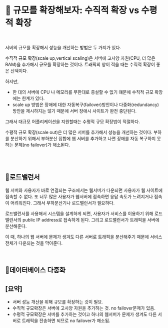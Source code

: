 # 📌 규모를 확장해보자: 수직적 확장 vs 수평적 확장
<br>

서버의 규모를 확장해서 성능을 개선하는 방법은 두 가지가 있다.
    
수직적 규모 확장(scale up,vertical scaling)은 서버에 고사양 자원(CPU, 더 많은 RAM)을 추가해서 규모를 확장하는 것이다.
트래픽의 양이 적을 때는 수직적 확장이 좋은 선택이다.

하지만, 

- 한 대의 서버에 CPU 나 메모리를 무한대로 증설할 수 없기 떄문에 수직적 규모 확장에는 한계가 있다.
- scale up 방법은 장애에 대한 자동복구(failover)방안이나 다중화(redundancy)방안을 제시하지는 않기 때문에 서버 장애시 사이트가 완전 중단된다.

그래서 대규모 어플리케이션을 지원할때는 수평적 규모 확장법이 적절하다.

수평적 규모 확장(scale out)은 더 많은 서버를 추가해서 성능을 개선하는 것이다.
부하를 분산하기 위해서 부하분산 집합에 웹 서버를 추가하고 나면 장애를 자동 복구하지 못하는 문제(no failover)가 해소된다. 

<br>
</br>

## 📌로드밸런서

웹 서버와 사용자가 바로 연결되는 구조에서는 웹서버가 다운되면 사용자가 웹 사이트에 접속할 수 없다.
또 너무 많은 사용자가 웹서버에 접속하면 응답 속도가 느려지거나 접속이 어려워진다.
그래서 부하분산기나 로드밸런서가 필요하다.

로드밸런서를 사용해서 시스템을 설계하게 되면, 사용자가 서비스를 이용하기 위해 로드밸런서의 public IP address로 접속하게 된다.
그리고 로드밸런서가 트래픽을 서버에 분산해준다.

이 때, 하나의 웹 서버에 문제가 생겨도 다른 서버로 트래픽을 분산해주기 때문에 서비스 전체가 다운되는 것을 막아준다.

<br>

## 📌데이터베이스 다중화




## [요약]

- 서버 성능 개선을 위해 규모를 확장하는 것이 필요.
- 수직적 규모확장은 서버에 고사양 자원을 추가하는 것. no failover문제가 있음.
- 수평적 규모확장은 서버를 추가하는 것이고 하나의 웹서버가 문제가 생겨도 다른 서버로 트래픽을 전송하면 되므로 no failover가 해소됨.



